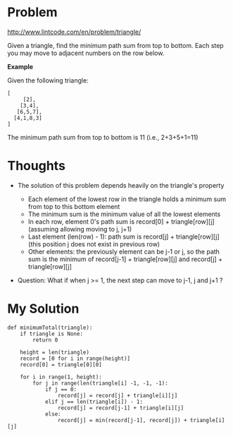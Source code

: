 # Problem

http://www.lintcode.com/en/problem/triangle/

Given a triangle, find the minimum path sum from top to bottom. Each step you may move to adjacent numbers on the row below.

**Example**

Given the following triangle:

```
[
     [2],
    [3,4],
   [6,5,7],
  [4,1,8,3]
]
```

The minimum path sum from top to bottom is 11 (i.e., 2+3+5+1=11)

# Thoughts

- The solution of this problem depends heavily on the triangle's property
  - Each element of the lowest row in the triangle holds a minimum sum from top to this bottom element
  - The minimum sum is the minimum value of all the lowest elements
  - In each row, element 0's path sum is record[0] + triangle[row][j] (assuming allowing moving to j, j+1)
  - Last element (len(row) - 1): path sum is record[j] + triangle[row][j] (this position j does not exist in previous row)
  - Other elements: the previously element can be j-1 or j, so the path sum is the minimum of record[j-1] + triangle[row][j] and record[j] + triangle[row][j]

- Question: What if when j >= 1, the next step can move to j-1, j and j+1 ?

# My Solution

```
def minimumTotal(triangle):
    if triangle is None:
        return 0

    height = len(triangle)
    record = [0 for i in range(height)]
    record[0] = triangle[0][0]

    for i in range(1, height):
        for j in range(len(triangle[i] -1, -1, -1):
            if j == 0:
                record[j] = record[j] + triangle[i][j]
            elif j == len(triangle[i]) - 1:
                record[j] = record[j-1] + triangle[i][j]
            else:
                record[j] = min(record[j-1], record[j]) + triangle[i][j]

```